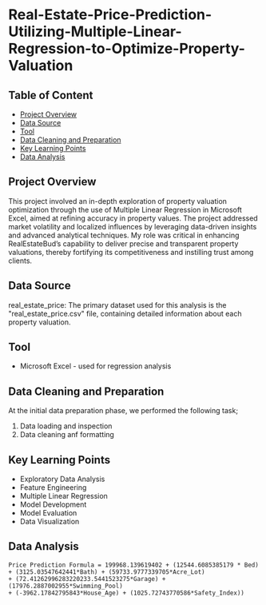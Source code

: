 # Real-Estate-Price-Prediction-Utilizing-Multiple-Linear-Regression-to-Optimize-Property-Valuation

## Table of Content

- [Project Overview](#project-overview)
- [Data Source](#data-source)
- [Tool](#tool)
- [Data Cleaning and Preparation](#data-cleaning-and-preparation)
- [Key Learning Points](Key-learning-points)
- [Data Analysis](data-analysis)

## Project Overview

This project involved an in-depth exploration of property valuation optimization through the use of Multiple Linear Regression in Microsoft Excel, aimed at refining accuracy in property values. The project addressed market volatility and localized influences by leveraging data-driven insights and advanced analytical techniques. My role was critical in enhancing RealEstateBud’s capability to deliver precise and transparent property valuations, thereby fortifying its competitiveness and instilling trust among clients.

## Data Source

real_estate_price: The primary dataset used for this analysis is the "real_estate_price.csv" file, containing detailed information about each property valuation.

## Tool

- Microsoft Excel - used for regression analysis

## Data Cleaning and Preparation

At the initial data preparation phase, we performed the following task;

1. Data loading and inspection
2. Data cleaning anf formatting


## Key Learning Points

- Exploratory Data Analysis
-	Feature Engineering
-	Multiple Linear Regression
-	Model Development
-	Model Evaluation
-	Data Visualization

## Data Analysis

~~~
Price Prediction Formula = 199968.139619402 + (12544.6085385179 * Bed)
+ (3125.03547642441*Bath) + (59733.9777339705*Acre_Lot)
+ (72.41262996283220233.5441523275*Garage) + (17976.2887002955*Swimming_Pool)
+ (-3962.17842795843*House_Age) + (1025.72743770586*Safety_Index))
~~~
